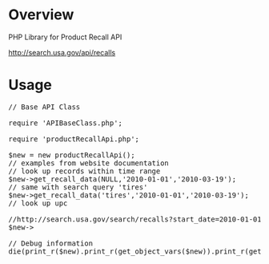 Overview
========

PHP Library for Product Recall API

http://search.usa.gov/api/recalls 

Usage
=====

<pre>
// Base API Class

require 'APIBaseClass.php';

require 'productRecallApi.php';

$new = new productRecallApi();
// examples from website documentation
// look up records within time range
$new->get_recall_data(NULL,'2010-01-01','2010-03-19');
// same with search query 'tires'
$new->get_recall_data('tires','2010-01-01','2010-03-19');
// look up upc

//http://search.usa.gov/search/recalls?start_date=2010-01-01&end_date=2010-03-19&format=json 
$new->

// Debug information
die(print_r($new).print_r(get_object_vars($new)).print_r(get_class_methods(get_class($new))));

</pre>
